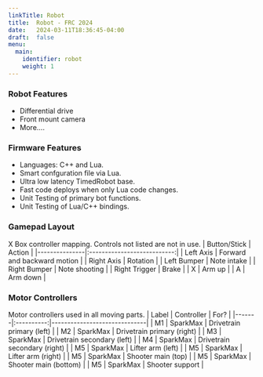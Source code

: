 ```yaml
---
linkTitle: Robot
title:  Robot - FRC 2024
date:   2024-03-11T18:36:45-04:00
draft:  false
menu:
  main:
    identifier: robot
    weight: 1
---
```


### Robot Features
* Differential drive
* Front mount camera
* More....

### Firmware Features
* Languages: C++ and Lua.
* Smart confguration file via Lua.
* Ultra low latency TimedRobot base.
* Fast code deploys when only Lua code changes.
* Unit Testing of primary bot functions.
* Unit Testing of Lua/C++ bindings.

### Gamepad Layout
X Box controller mapping.  Controls not listed are not in use.
|  Button/Stick |             Action          |
|---------------|:---------------------------:|
| Left Axis     | Forward and backward motion |
| Right Axis    | Rotation                    |
| Left Bumper   | Note intake                 |
| Right Bumper  | Note shooting               |
| Right Trigger | Brake                       |
| X             | Arm up                      |
| A             | Arm down                    |

### Motor Controllers
Motor controllers used in all moving parts.
| Label | Controller | For?                         |
|-------|:----------:|------------------------------|
| M1    | SparkMax   | Drivetrain primary (left)    |
| M2    | SparkMax   | Drivetrain primary (right)   |
| M3    | SparkMax   | Drivetrain secondary (left)  |
| M4    | SparkMax   | Drivetrain secondary (right) |
| M5    | SparkMax   | Lifter arm (left)            |
| M5    | SparkMax   | Lifter arm (right)           |
| M5    | SparkMax   | Shooter main (top)           |
| M5    | SparkMax   | Shooter main (bottom)        |
| M5    | SparkMax   | Shooter support              |
